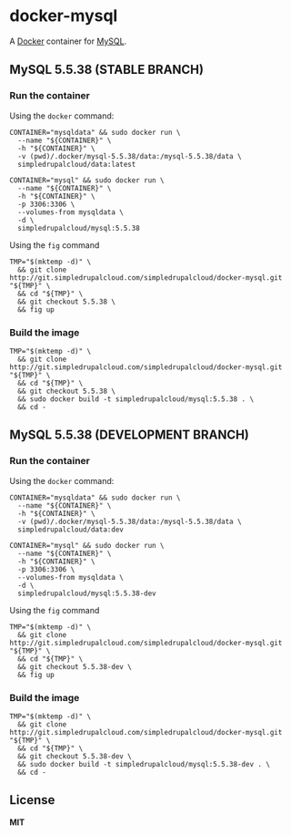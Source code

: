 # docker-mysql

A [Docker](https://docker.com/) container for [MySQL](http://www.mysql.com/).

## MySQL 5.5.38 (STABLE BRANCH)

### Run the container

Using the `docker` command:

    CONTAINER="mysqldata" && sudo docker run \
      --name "${CONTAINER}" \
      -h "${CONTAINER}" \
      -v (pwd)/.docker/mysql-5.5.38/data:/mysql-5.5.38/data \
      simpledrupalcloud/data:latest

    CONTAINER="mysql" && sudo docker run \
      --name "${CONTAINER}" \
      -h "${CONTAINER}" \
      -p 3306:3306 \
      --volumes-from mysqldata \
      -d \
      simpledrupalcloud/mysql:5.5.38

Using the `fig` command

    TMP="$(mktemp -d)" \
      && git clone http://git.simpledrupalcloud.com/simpledrupalcloud/docker-mysql.git "${TMP}" \
      && cd "${TMP}" \
      && git checkout 5.5.38 \
      && fig up

### Build the image

    TMP="$(mktemp -d)" \
      && git clone http://git.simpledrupalcloud.com/simpledrupalcloud/docker-mysql.git "${TMP}" \
      && cd "${TMP}" \
      && git checkout 5.5.38 \
      && sudo docker build -t simpledrupalcloud/mysql:5.5.38 . \
      && cd -

## MySQL 5.5.38 (DEVELOPMENT BRANCH)

### Run the container

Using the `docker` command:

    CONTAINER="mysqldata" && sudo docker run \
      --name "${CONTAINER}" \
      -h "${CONTAINER}" \
      -v (pwd)/.docker/mysql-5.5.38/data:/mysql-5.5.38/data \
      simpledrupalcloud/data:dev

    CONTAINER="mysql" && sudo docker run \
      --name "${CONTAINER}" \
      -h "${CONTAINER}" \
      -p 3306:3306 \
      --volumes-from mysqldata \
      -d \
      simpledrupalcloud/mysql:5.5.38-dev

Using the `fig` command

    TMP="$(mktemp -d)" \
      && git clone http://git.simpledrupalcloud.com/simpledrupalcloud/docker-mysql.git "${TMP}" \
      && cd "${TMP}" \
      && git checkout 5.5.38-dev \
      && fig up

### Build the image

    TMP="$(mktemp -d)" \
      && git clone http://git.simpledrupalcloud.com/simpledrupalcloud/docker-mysql.git "${TMP}" \
      && cd "${TMP}" \
      && git checkout 5.5.38-dev \
      && sudo docker build -t simpledrupalcloud/mysql:5.5.38-dev . \
      && cd -

## License

**MIT**
